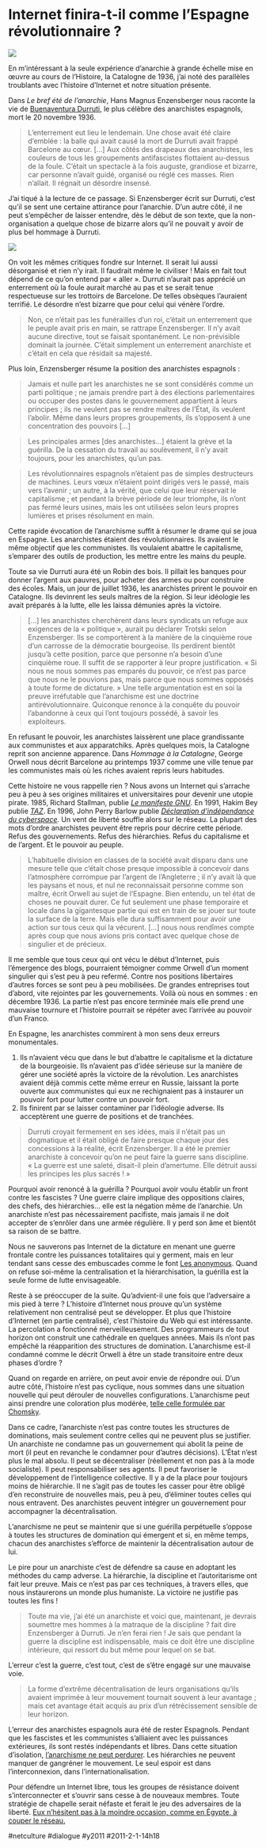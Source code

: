 # Internet finira-t-il comme l’Espagne révolutionnaire&nbsp;?

![](_i/Entierro-Durruti-3dc4d1.webp)

En m’intéressant à la seule expérience d’anarchie à grande échelle mise en œuvre au cours de l’Histoire, la Catalogne de 1936, j’ai noté des parallèles troublants avec l’histoire d’Internet et notre situation présente.

Dans *Le bref été de l’anarchie*, Hans Magnus Enzensberger nous raconte la vie de [Buenaventura Durruti](http://fr.wikipedia.org/wiki/Buenaventura_Durruti), le plus célèbre des anarchistes espagnols, mort le 20 novembre 1936.

> L’enterrement eut lieu le lendemain. Une chose avait été claire d’emblée : la balle qui avait causé la mort de Durruti avait frappé Barcelone au cœur. […] Aux côtés des drapeaux des anarchistes, les couleurs de tous les groupements antifascistes flottaient au-dessus de la foule. C’était un spectacle à la fois auguste, grandiose et bizarre, car personne n’avait guidé, organisé ou réglé ces masses. Rien n’allait. Il régnait un désordre insensé.

J’ai tiqué à la lecture de ce passage. Si Enzensberger écrit sur Durruti, c’est qu’il se sent une certaine attirance pour l’anarchie. D’un autre côté, il ne peut s’empêcher de laisser entendre, dès le début de son texte, que la non-organisation a quelque chose de bizarre alors qu’il ne pouvait y avoir de plus bel hommage à Durruti.

![](_i/Entierro-Durruti-3dc4d1.webp)

On voit les mêmes critiques fondre sur Internet. Il serait lui aussi désorganisé et rien n’y irait. Il faudrait même le civiliser ! Mais en fait tout dépend de ce qu’on entend par « aller ». Durruti n’aurait pas apprécié un enterrement où la foule aurait marché au pas et se serait tenue respectueuse sur les trottoirs de Barcelone. De telles obsèques l’auraient terrifié. Le désordre n’est bizarre que pour celui qui vénère l’ordre.

> Non, ce n’était pas les funérailles d’un roi, c’était un enterrement que le peuple avait pris en main, se rattrape Enzensberger. Il n’y avait aucune directive, tout se faisait spontanément. Le non-prévisible dominait la journée. C’était simplement un enterrement anarchiste et c’était en cela que résidait sa majesté.

Plus loin, Enzensberger résume la position des anarchistes espagnols :

> Jamais et nulle part les anarchistes ne se sont considérés comme un parti politique ; ne jamais prendre part à des élections parlementaires ou occuper des postes dans le gouvernement appartient à leurs principes ; ils ne veulent pas se rendre maîtres de l’État, ils veulent l’abolir. Même dans leurs propres groupements, ils s’opposent à une concentration des pouvoirs […]

> Les principales armes [des anarchistes…] étaient la grève et la guérilla. De la cessation du travail au soulèvement, il n’y avait toujours, pour les anarchistes, qu’un pas.

> Les révolutionnaires espagnols n’étaient pas de simples destructeurs de machines. Leurs vœux n’étaient point dirigés vers le passé, mais vers l’avenir ; un autre, à la vérité, que celui que leur réservait le capitalisme ; et pendant la brève période de leur triomphe, ils n’ont pas fermé leurs usines, mais les ont utilisées selon leurs propres lumières et prises résolument en main.

Cette rapide évocation de l’anarchisme suffit à résumer le drame qui se joua en Espagne. Les anarchistes étaient des révolutionnaires. Ils avaient le même objectif que les communistes. Ils voulaient abattre le capitalisme, s’emparer des outils de production, les mettre entre les mains du peuple.

Toute sa vie Durruti aura été un Robin des bois. Il pillait les banques pour donner l’argent aux pauvres, pour acheter des armes ou pour construire des écoles. Mais, un jour de juillet 1936, les anarchistes prirent le pouvoir en Catalogne. Ils devinrent les seuls maîtres de la région. Si leur idéologie les avait préparés à la lutte, elle les laissa démunies après la victoire.

> […] les anarchistes cherchèrent dans leurs syndicats un refuge aux exigences de la « politique », aurait pu déclarer Trotski selon Enzensberger. Ils se comportèrent à la manière de la cinquième roue d’un carrosse de la démocratie bourgeoise. Ils perdirent bientôt jusqu’à cette position, parce que personne n’a besoin d’une cinquième roue. Il suffit de se rapporter à leur propre justification. « Si nous ne nous sommes pas emparés du pouvoir, ce n’est pas parce que nous ne le pouvions pas, mais parce que nous sommes opposés à toute forme de dictature. » Une telle argumentation est en soi la preuve irréfutable que l’anarchisme est une doctrine antirévolutionnaire. Quiconque renonce à la conquête du pouvoir l’abandonne à ceux qui l’ont toujours possédé, à savoir les exploiteurs.

En refusant le pouvoir, les anarchistes laissèrent une place grandissante aux communistes et aux apparatchiks. Après quelques mois, la Catalogne reprit son ancienne apparence. Dans *Hommage à la Catalogne*, George Orwell nous décrit Barcelone au printemps 1937 comme une ville tenue par les communistes mais où les riches avaient repris leurs habitudes.

Cette histoire ne vous rappelle rien ? Nous avons un Internet qui s’arrache peu à peu à ses origines militaires et universitaires pour devenir une utopie pirate. 1985, Richard Stallman, publie [*Le manifeste GNU*](http://www.gnu.org/gnu/manifesto.fr.html). En 1991, Hakim Bey publie [*TAZ*](http://www.lyber-eclat.net/lyber/taz.html). En 1996, John Perry Barlow publie [*Déclaration d’indépendance du cyberspace*](http://www.freescape.eu.org/eclat/1partie/Barlow/barlowtxt.html). Un vent de liberté souffle alors sur le réseau. La plupart des mots d’ordre anarchistes peuvent être repris pour décrire cette période. Refus des gouvernements. Refus des hiérarchies. Refus du capitalisme et de l’argent. Et le pouvoir au peuple.

> L’habituelle division en classes de la société avait disparu dans une mesure telle que c’était chose presque impossible à concevoir dans l’atmosphère corrompue par l’argent de l’Angleterre ; il n’y avait là que les paysans et nous, et nul ne reconnaissait personne comme son maître, écrit Orwell au sujet de l’Espagne. Bien entendu, un tel état de choses ne pouvait durer. Ce fut seulement une phase temporaire et locale dans la gigantesque partie qui est en train de se jouer sur toute la surface de la terre. Mais elle dura suffisamment pour avoir une action sur tous ceux qui la vécurent. […] nous nous rendîmes compte après coup que nous avions pris contact avec quelque chose de singulier et de précieux.

Il me semble que tous ceux qui ont vécu le début d’Internet, puis l’émergence des blogs, pourraient témoigner comme Orwell d’un moment singulier qui s’est peu à peu refermé. Contre nos positions libertaires d’autres forces se sont peu à peu mobilisées. De grandes entreprises tout d’abord, vite rejointes par les gouvernements. Voilà où nous en sommes : en décembre 1936. La partie n’est pas encore terminée mais elle prend une mauvaise tournure et l’histoire pourrait se répéter avec l’arrivée au pouvoir d’un Franco.

En Espagne, les anarchistes commirent à mon sens deux erreurs monumentales.

1. Ils n’avaient vécu que dans le but d’abattre le capitalisme et la dictature de la bourgeoisie. Ils n’avaient pas d’idée sérieuse sur la manière de gérer une société après la victoire de la révolution. Les anarchistes avaient déjà commis cette même erreur en Russie, laissant la porte ouverte aux communistes qui eux ne rechignaient pas à instaurer un pouvoir fort pour lutter contre un pouvoir fort.
2. Ils finirent par se laisser contaminer par l’idéologie adverse. Ils acceptèrent une guerre de positions et de tranchées.

> Durruti croyait fermement en ses idées, mais il n’était pas un dogmatique et il était obligé de faire presque chaque jour des concessions à la réalité, écrit Enzensberger. Il a été le premier anarchiste à concevoir qu’on ne peut faire la guerre sans discipline. « La guerre est une saleté, disait-il plein d’amertume. Elle détruit aussi les principes les plus sacrés ! »

Pourquoi avoir renoncé à la guérilla ? Pourquoi avoir voulu établir un front contre les fascistes ? Une guerre claire implique des oppositions claires, des chefs, des hiérarchies… elle est la négation même de l’anarchie. Un anarchiste n’est pas nécessairement pacifiste, mais jamais il ne doit accepter de s’enrôler dans une armée régulière. Il y perd son âme et bientôt sa raison de se battre.

Nous ne sauverons pas Internet de la dictature en menant une guerre frontale contre les puissances totalitaires qui y germent, mais en leur tendant sans cesse des embuscades comme le font [Les anonymous](http://fr.wikipedia.org/wiki/Anonymous_%28communaut%C3%A9%29). Quand on refuse soi-même la centralisation et la hiérarchisation, la guérilla est la seule forme de lutte envisageable.

Reste à se préoccuper de la suite. Qu’advient-il une fois que l’adversaire a mis pied à terre ? L’histoire d’Internet nous prouve qu’un système relativement non centralisé peut se développer. Et plus que l’histoire d’Internet (en partie centralisé), c’est l’histoire du Web qui est intéressante. La percolation a fonctionné merveilleusement. Des programmeurs de tout horizon ont construit une cathédrale en quelques années. Mais ils n’ont pas empêché la réapparition des structures de domination. L’anarchisme est-il condamné comme le décrit Orwell à être un stade transitoire entre deux phases d’ordre ?

Quand on regarde en arrière, on peut avoir envie de répondre oui. D’un autre côté, l’histoire n’est pas cyclique, nous sommes dans une situation nouvelle qui peut dérouler de nouvelles configurations. L’anarchisme peut ainsi prendre une coloration plus modérée, [telle celle formulée par Chomsky](../../2010/2/anarchisme-emancipation.md).

Dans ce cadre, l’anarchiste n’est pas contre toutes les structures de dominations, mais seulement contre celles qui ne peuvent plus se justifier. Un anarchiste ne condamne pas un gouvernement qui abolit la peine de mort (il peut en revanche le condamner pour d’autres décisions). L’État n’est plus le mal absolu. Il peut se décentraliser (réellement et non pas à la mode socialiste). Il peut responsabiliser ses agents. Il peut favoriser le développement de l’intelligence collective. Il y a de la place pour toujours moins de hiérarchie. Il ne s’agit pas de toutes les casser pour être obligé d’en reconstruire de nouvelles mais, peu à peu, d’éliminer toutes celles qui nous entravent. Des anarchistes peuvent intégrer un gouvernement pour accompagner la décentralisation.

L’anarchisme ne peut se maintenir que si une guérilla perpétuelle s’oppose à toutes les structures de domination qui émergent et si, en même temps, chacun des anarchistes s’efforce de maintenir la décentralisation autour de lui.

Le pire pour un anarchiste c’est de défendre sa cause en adoptant les méthodes du camp adverse. La hiérarchie, la discipline et l’autoritarisme ont fait leur preuve. Mais ce n’est pas par ces techniques, à travers elles, que nous instaurerons un monde plus humaniste. La victoire ne justifie pas toutes les fins !

> Toute ma vie, j’ai été un anarchiste et voici que, maintenant, je devrais soumettre mes hommes à la matraque de la discipline ? fait dire Enzensberger à Durruti. Je n’en ferai rien ! Je sais que pendant la guerre la discipline est indispensable, mais ce doit être une discipline intérieure, qui ressort du but même pour lequel on se bat.

L’erreur c’est la guerre, c’est tout, c’est de s’être engagé sur une mauvaise voie.

> La forme d’extrême décentralisation de leurs organisations qu’ils avaient imprimée à leur mouvement tournait souvent à leur avantage ; mais cet avantage était acquis au prix d’un rétrécissement sensible de leur horizon.

L’erreur des anarchistes espagnols aura été de rester Espagnols. Pendant que les fascistes et les communistes s’alliaient avec les puissances extérieures, ils sont restés indépendants et libres. Dans cette situation d’isolation, [l’anarchisme ne peut perdurer](../../2010/7/bug-anarchiste.md). Les hiérarchies ne peuvent manquer de gangréner le mouvement. Le seul espoir est dans l’interconnexion, dans l’internationalisation.

Pour défendre un Internet libre, tous les groupes de résistance doivent s’interconnecter et s’ouvrir sans cesse à de nouveaux membres. Toute stratégie de chapelle serait néfaste et ferait le jeu des adversaires de la liberté. [Eux n’hésitent pas à la moindre occasion, comme en Égypte, à couper le réseau.](../1/egypte-deconnectee-du-cerveau-global.md)

#netculture #dialogue #y2011 #2011-2-1-14h18
